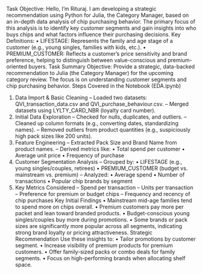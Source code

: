 Task Objective:
Hello, I’m Rituraj. I am developing a strategic recommendation using Python for Julia, the
Category Manager, based on an in-depth data analysis of chip purchasing behavior.
The primary focus of this analysis is to identify key customer segments and gain insights into
who buys chips and what factors influence their purchasing decisions.
Key Definitions:
• LIFESTAGE: Represents the family and age stage of a customer (e.g., young singles,
families with kids, etc.).
• PREMIUM_CUSTOMER: Reflects a customer’s price sensitivity and brand
preference, helping to distinguish between value-conscious and premium-oriented
buyers.
Task Summary
Objective:
Provide a strategic, data-backed recommendation to Julia (the Category Manager) for the
upcoming category review. The focus is on understanding customer segments and chip
purchasing behavior.
Steps Covered in the Notebook (EDA.ipynb)
1. Data Import & Basic Cleaning
– Loaded two datasets: QVI_transaction_data.csv and
QVI_purchase_behaviour.csv.
– Merged datasets using LYLTY_CARD_NBR (loyalty card number).
2. Initial Data Exploration
– Checked for nulls, duplicates, and outliers.
– Cleaned up column formats (e.g., converting dates, standardizing names).
– Removed outliers from product quantities (e.g., suspiciously high pack sizes like
200 units).
3. Feature Engineering
– Extracted Pack Size and Brand Name from product names.
– Derived metrics like:
• Total spend per customer
• Average unit price
• Frequency of purchase
4. Customer Segmentation Analysis
– Grouped by:
• LIFESTAGE (e.g., young singles/couples, retirees)
• PREMIUM_CUSTOMER (budget vs. mainstream vs. premium)
– Analyzed:
• Average spend
• Number of transactions
• Popular chip brands by segment
5. Key Metrics Considered
– Spend per transaction
– Units per transaction
– Preference for premium or budget chips
– Frequency and recency of chip purchases
Key Initial Findings
• Mainstream mid-age families tend to spend more on chips overall.
• Premium customers pay more per packet and lean toward branded products.
• Budget-conscious young singles/couples buy more during promotions.
• Some brands or pack sizes are significantly more popular across all segments, indicating
strong brand loyalty or pricing attractiveness.
Strategic Recommendation
Use these insights to:
• Tailor promotions by customer segment.
• Increase visibility of premium products for premium customers.
• Offer family-sized packs or combo deals for family segments.
• Focus on high-performing brands when allocating shelf space.
